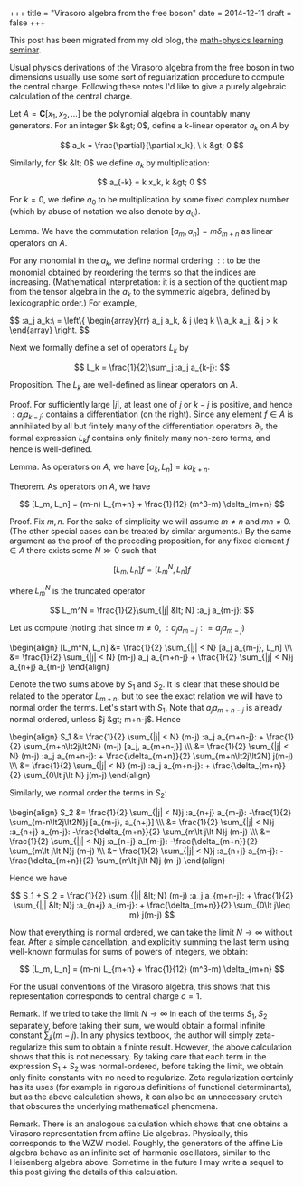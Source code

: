 +++
title = "Virasoro algebra from the free boson"
date = 2014-12-11
draft = false
+++

This post has been migrated from my old blog, the [math-physics learning seminar](https://mathphysseminar.blogspot.com/).


Usual physics derivations of the Virasoro algebra from the free boson in two dimensions usually use some sort of regularization procedure to compute the central charge. Following these notes I'd like to give a purely algebraic calculation of the central charge.



Let $A = \mathbf C[x_1, x_2, \dots]$ be the polynomial algebra in countably many generators. For an integer $k &gt; 0$, define a $k$-linear operator $a_k$ on $A$ by

$$ a_k = \frac{\partial}{\partial x_k}, \ k &gt; 0 $$

Similarly, for $k &lt; 0$ we define $a_k$ by multiplication:

$$ a_{-k} = k x_k, k &gt; 0 $$

For $k = 0$, we define $a_0$ to be multiplication by some fixed complex number (which by abuse of notation we also denote by $a_0$).


Lemma. We have the commutation relation $[a_m, a_n] = m \delta_{m+n}$ as linear operators on $A$.


For any monomial in the $a_k$, we define normal ordering $::$ to be the monomial obtained by reordering the terms so that the indices are increasing. (Mathematical interpretation: it is a section of the quotient map from the tensor algebra in the $a_k$ to the symmetric algebra, defined by lexicographic order.) For example,

$$ :a_j a_k:\ = \left\\{
\\begin{array}{rr}
a_j a_k, & j \leq k \\\\
a_k a_j, & j > k
\\end{array} \right. $$


Next we formally define a set of operators $L_k$ by

$$ L_k = \frac{1}{2}\sum_j :a_j a_{k-j}: $$


Proposition. The $L_k$ are well-defined as linear operators on $A$.


Proof. For sufficiently large $|j|$, at least one of $j$ or $k-j$ is positive, and hence $:a_j a_{k-j}:$ contains a differentiation (on the right). Since any element $f \in A$ is annihilated by all but finitely many of the differentiation operators $\partial_j$, the formal expression $L_k f$ contains only finitely many non-zero terms, and hence is well-defined.


Lemma. As operators on $A$, we have $[a_k, L_n] = k a_{k+n}$.


Theorem. As operators on $A$, we have

$$ [L_m, L_n] = (m-n) L_{m+n} + \frac{1}{12} (m^3-m) \delta_{m+n} $$


Proof. Fix $m,n$. For the sake of simplicity we will assume $m \neq n$ and $mn \neq 0$. (The other special cases can be treated by similar arguments.) By the same argument as the proof of the preceding proposition, for any fixed element $f \in A$ there exists some $N \gg 0$ such that

$$ [L_m, L_n]f = [L_m^N, L_n] f $$

where $L_m^N$ is the truncated operator

$$ L_m^N = \frac{1}{2}\sum_{|j| &lt; N} :a_j a_{m-j}: $$

Let us compute (noting that since $m \neq 0$, $:a_j a_{m-j}: = a_j a_{m-j}$)

\\begin{align}
  [L_m^N, L_n] &= \frac{1}{2} \sum_{|j| &lt; N} [a_j a_{m-j}, L_n] \\\\\\
  &= \frac{1}{2} \sum_{|j| &lt; N} (m-j) a_j a_{m+n-j} + \frac{1}{2} \sum_{|j| &lt; N}j a_{n+j} a_{m-j}
\\end{align}

Denote the two sums above by $S_1$ and $S_2$. It is clear that these should be related to the operator $L_{m+n}$, but to see the exact relation we will have to normal order the terms. Let's start with $S_1$. Note that $a_j a_{m+n-j}$ is already normal ordered, unless $j &gt; m+n-j$. Hence

\\begin{align}
  S_1 &= \frac{1}{2} \sum_{|j| &lt; N} (m-j) :a_j a_{m+n-j}: +  \frac{1}{2} \sum_{m+n\lt2j\lt2N} (m-j) [a_j, a_{m+n-j}] \\\\\\
&= \frac{1}{2} \sum_{|j| &lt; N} (m-j) :a_j a_{m+n-j}: +  \frac{\delta_{m+n}}{2} \sum_{m+n\lt2j\lt2N} j(m-j) \\\\\\
&= \frac{1}{2} \sum_{|j| &lt; N} (m-j) :a_j a_{m+n-j}: +  \frac{\delta_{m+n}}{2} \sum_{0\lt j\lt N} j(m-j)
\\end{align}


Similarly, we normal order the terms in $S_2$:

\\begin{align}
  S_2 &= \frac{1}{2} \sum_{|j| &lt; N}j :a_{n+j} a_{m-j}: -\frac{1}{2} \sum_{m-n\lt2j\lt2N}j [a_{m-j}, a_{n+j}] \\\\\\
&= \frac{1}{2} \sum_{|j| &lt; N}j :a_{n+j} a_{m-j}: -\frac{\delta_{m+n}}{2} \sum_{m\lt j\lt N}j (m-j) \\\\\\
&= \frac{1}{2} \sum_{|j| &lt; N}j :a_{n+j} a_{m-j}: -\frac{\delta_{m+n}}{2} \sum_{m\lt j\lt N}j (m-j) \\\\\\
&= \frac{1}{2} \sum_{|j| &lt; N}j :a_{n+j} a_{m-j}: -\frac{\delta_{m+n}}{2} \sum_{m\lt j\lt N}j (m-j)
\\end{align}


Hence we have

$$ S_1 + S_2 = \frac{1}{2} \sum_{|j| &lt; N} (m-j) :a_j a_{m+n-j}: +  \frac{1}{2} \sum_{|j| &lt; N}j :a_{n+j} a_{m-j}: + \frac{\delta_{m+n}}{2} \sum_{0\lt j\leq m} j(m-j)  $$

Now that everything is normal ordered, we can take the limit $N \to \infty$ without fear. After a simple cancellation, and explicitly summing the last term using well-known formulas for sums of powers of integers, we obtain:

$$ [L_m, L_n] = (m-n) L_{m+n} + \frac{1}{12} (m^3-m) \delta_{m+n} $$

For the usual conventions of the Virasoro algebra, this shows that this representation corresponds to central charge $c=1$.


Remark. If we tried to take the limit $N \to \infty$ in each of the terms $S_1, S_2$ separately, before taking their sum, we would obtain a formal infinite constant $\sum_{j} j(m-j)$. In any physics textbook, the author will simply zeta-regularize this sum to obtain a fininte result. However, the above calculation shows that this is not necessary. By taking care that each term in the expression $S_1+S_2$ was normal-ordered, before taking the limit, we obtain only finite constants with no need to regularize. Zeta regularization certainly has its uses (for example in rigorous definitions of functional determinants), but as the above calculation shows, it can also be an unnecessary crutch that obscures the underlying mathematical phenomena.


Remark. There is an analogous calculation which shows that one obtains a Virasoro representation from affine Lie algebras. Physically, this corresponds to the WZW model. Roughly, the generators of the affine Lie algebra behave as an infinite set of harmonic oscillators, similar to the Heisenberg algebra above. Sometime in the future I may write a sequel to this post giving the details of this calculation.
